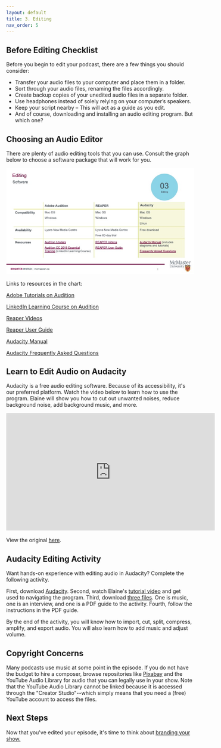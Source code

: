 ```yaml
---
layout: default
title: 3. Editing
nav_order: 5
---
```


## Before Editing Checklist

Before you begin to edit your podcast, there are a few things you should consider:
- Transfer your audio files to your computer and place them in a folder.
- Sort through your audio files, renaming the files accordingly.
- Create backup copies of your unedited audio files in a separate folder.
- Use headphones instead of solely relying on your computer’s speakers.
- Keep your script nearby – This will act as a guide as you edit.
- And of course, downloading and installing an audio editing program. But which one?

## Choosing an Audio Editor

There are plenty of audio editing tools that you can use. Consult the graph below to choose a software package that will work for you. 

<img src="assets/img/SoftwareChart.jpg" alt="Chart with three columns and four rows. The three softwares discussed are Reaper, Audacity, and Adobe Audition. All work on Mac and Windows, Audacity also works on Linux. Audacity is available for free and at Lyons New Media Centre. Audition is only available at Lyons. Reaper can be accessed at Lyons and through a free 60 day trial." width="720">

Links to resources in the chart:

[Adobe Tutorials on Audition](https://www.adobe.com/products/audition.html?gclid=Cj0KCQjwuMuRBhCJARIsAHXdnqPBybDTMGOPecaAC1TXJXdzKcYU4E8ZXMy3YLoB51uhgxJGI9M22kYaAhXIEALw_wcB&sdid=KKQPG&mv=search&ef_id=Cj0KCQjwuMuRBhCJARIsAHXdnqPBybDTMGOPecaAC1TXJXdzKcYU4E8ZXMy3YLoB51uhgxJGI9M22kYaAhXIEALw_wcB:G:s&s_kwcid=AL!3085!3!379170499152!b!!g!!%2Baudition!6463395489!76921253229)

[LinkedIn Learning Course on Audition](https://www.linkedin.com/learning/topics/audition?src=go-pa&veh=sem_src.go-pa_c.LLS-C_NAMER_CA_T1_EN-US_SEM_SEM_GoogleAds_NA_All_NA_NA_Core_NA_Course-DSA_Nonbrand_DSA_pkw._pmt._pcrid.447373008606_pdv.c_plc._trgid.dsa-977546883567_net.g_learning&trk=sem_src.go-pa_c.LLS-C_NAMER_CA_T1_EN-US_SEM_SEM_GoogleAds_NA_All_NA_NA_Core_NA_Course-DSA_Nonbrand_DSA_pkw._pmt._pcrid.447373008606_pdv.c_plc._trgid.dsa-977546883567_net.g_learning&mcid=6841846450872316141&cname=&camid=10509116058&asid=103415742185&targetid=dsa-977546883567&crid=447373008606&placement=&dev=c&ends=1&gclid=Cj0KCQjwuMuRBhCJARIsAHXdnqOukwLcyerTBzAKbFtYd84uqWtXgWkOiyfTAqilScMwLEMGPVQ3vXwaAn82EALw_wcB&gclsrc=aw.ds)

[Reaper Videos](https://www.reaper.fm/videos.php)

[Reaper User Guide](https://www.reaper.fm/userguide.php)

[Audacity Manual](https://manual.audacityteam.org/)

[Audacity Frequently Asked Questions](https://manual.audacityteam.org/man/faq.html)


## Learn to Edit Audio on Audacity

Audacity is a free audio editing software. Because of its accessibility, it's our preferred platform. Watch the video below to learn how to use the program. Elaine will show you how to cut out unwanted noises, reduce background noise, add background music, and more. 

<iframe width="560" height="315" src="https://www.youtube.com/embed/ci3QnCj9nHc&t=64s" title="YouTube video player" frameborder="0" allow="accelerometer; autoplay; clipboard-write; encrypted-media; gyroscope; picture-in-picture" allowfullscreen></iframe>

View the original [here](https://www.youtube.com/watch?v=ci3QnCj9nHc&t=64s).

## Audacity Editing Activity

Want hands-on experience with editing audio in Audacity? Complete the following activity. 

First, download [Audacity](https://www.audacityteam.org/download/). 
Second, watch Elaine's [tutorial video](https://www.youtube.com/watch?v=ci3QnCj9nHc&t=64s) and get used to navigating the program. 
Third, download [three files](https://mcmasteru365-my.sharepoint.com/personal/westenev_mcmaster_ca/_layouts/15/onedrive.aspx?id=%2Fpersonal%2Fwestenev%5Fmcmaster%5Fca%2FDocuments%2FWorkshops%2Fpodcasts%2Dveronica%2Fteaching%2Dand%2Dlearning%2Dmonth%2DVERSION%2Faudio%2Dfiles%2Dfor%2Dworkshop&ga=1). One is music, one is an interview, and one is a PDF guide to the activity. 
Fourth, follow the instructions in the PDF guide. 

By the end of the activity, you will know how to import, cut, split, compress, amplify, and export audio. You will also learn how to add music and adjust volume.

## Copyright Concerns

Many podcasts use music at some point in the episode. If you do not have the budget to hire a composer, browse repositories like [Pixabay](https://pixabay.com/music/search/theme/music%20for%20videos/) and the YouTube Audio Library for audio that you can legally use in your show. Note that the YouTube Audio Library cannot be linked because it is accessed through the "Creator Studio"--which simply means that you need a (free) YouTube account to access the files.

## Next Steps
Now that you've edited your episode, it's time to think about [branding your show.](https://scds.github.io/podcasting/branding.html)
